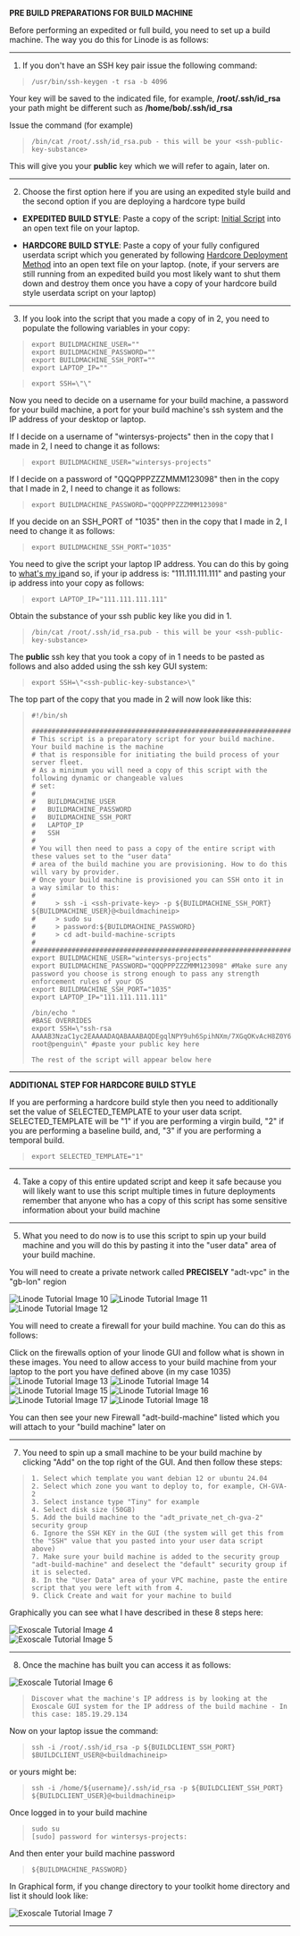 **PRE BUILD PREPARATIONS FOR BUILD MACHINE** 

Before performing an expedited or full build, you need to set up a build machine. The way you do this for Linode is as follows:

----------------

1) If you don't have an SSH key pair issue the following command:
 
>     /usr/bin/ssh-keygen -t rsa -b 4096 

Your key will be saved to the indicated file, for example, **/root/.ssh/id_rsa** your path might be different such as **/home/bob/.ssh/id_rsa**
	 
Issue the command (for example)
	 
>     /bin/cat /root/.ssh/id_rsa.pub - this will be your <ssh-public-key-substance>
 	 
This will give you your **public** key which we will refer to again, later on.

--------------------
	
2) Choose the first option here if you are using an expedited style build and the second option if you are deploying a hardcore type build
   
- **EXPEDITED BUILD STYLE**: Paste a copy of the script: [Initial Script](https://github.com/wintersys-projects/adt-build-machine-scripts/blob/main/templatedconfigurations/templateoverrides/OverrideScript.sh) into an open text file on your laptop.

- **HARDCORE BUILD STYLE**: Paste a copy of your fully configured userdata script which you generated by following [Hardcore Deployment Method](./hardcore-deployment-method.md)  into an open text file on your laptop.
(note, if your servers are still running from an expedited build you most likely want to shut them down and destroy them once you have a copy of your hardcore build style userdata script on your laptop)

------------------
	
3) If you look into the script that you made a copy of in 2, you need to populate the following variables in your copy:
	
>     export BUILDMACHINE_USER=""
>     export BUILDMACHINE_PASSWORD="" 
>     export BUILDMACHINE_SSH_PORT=""
>     export LAPTOP_IP=""
	
>     export SSH=\"\" 
	 	
Now you need to decide on a username for your build machine, a password for your build machine, a port for your build machine's ssh system and the IP address of your desktop or laptop.
	
If I decide on a username of "wintersys-projects" then in the copy that I made in 2, I need to change it as follows:  

>     export BUILDMACHINE_USER="wintersys-projects"
	
If I decide on a password of "QQQPPPZZZMMM123098" then in the copy that I made in 2, I need to change it as follows:
	
>     export BUILDMACHINE_PASSWORD="QQQPPPZZZMMM123098"
	
If you decide on an SSH_PORT of "1035" then in the copy that I made in 2, I need to change it as follows:
	
>     export BUILDMACHINE_SSH_PORT="1035"

You need to give the script your laptop IP address. You can do this by going to [what's my ip](https://www.whatsmyip.com)and so, if your ip address is: "111.111.111.111" and pasting your ip address into your copy as follows:
	
>     export LAPTOP_IP="111.111.111.111"

Obtain the substance of your ssh public key like you did in 1.

>     /bin/cat /root/.ssh/id_rsa.pub - this will be your <ssh-public-key-substance>

The **public** ssh key that you took a copy of in 1 needs to be pasted as follows and also added using the ssh key GUI system:
	
>     export SSH=\"<ssh-public-key-substance>\"

The top part of the copy that you made in 2 will now look like this:

>     #!/bin/sh
>     
>     ################################################################################################
>     # This script is a preparatory script for your build machine. Your build machine is the machine
>     # that is responsible for initiating the build process of your server fleet. 
>     # As a minimum you will need a copy of this script with the following dynamic or changeable values 
>     # set:
>     #
>     #   BUILDMACHINE_USER
>     #   BUILDMACHINE_PASSWORD
>     #   BUILDMACHINE_SSH_PORT
>     #   LAPTOP_IP
>     #   SSH
>     #
>     # You will then need to pass a copy of the entire script with these values set to the "user data"
>     # area of the build machine you are provisioning. How to do this will vary by provider.
>     # Once your build machine is provisioned you can SSH onto it in a way similar to this:
>     #
>     #     > ssh -i <ssh-private-key> -p ${BUILDMACHINE_SSH_PORT} ${BUILDMACHINE_USER}@<buildmachineip>
>     #     > sudo su
>     #     > password:${BUILDMACHINE_PASSWORD}
>     #     > cd adt-build-machine-scripts
>     #
>     #################################################################################################
>     export BUILDMACHINE_USER="wintersys-projects"
>     export BUILDMACHINE_PASSWORD="QQQPPPZZZMMM123098" #Make sure any password you choose is strong enough to pass any strength enforcement rules of your OS
>     export BUILDMACHINE_SSH_PORT="1035"
>     export LAPTOP_IP="111.111.111.111"
>      
>     /bin/echo "
>     #BASE OVERRIDES
>     export SSH=\"ssh-rsa AAAAB3NzaC1yc2EAAAADAQABAAABAQDEgqlNPY9uh6SpihNXm/7XGqOKvAcH8Z0Y6pZG9lTIm/PHI5VijIFqs0OzM3DPLFARtut7lojBoKq9ljBmKeVBGX5EkJ5O3CJfEZs9E13e2Qk+7F9wTmoMBG8XY4l/SmD9HddLTS/7Oadg+C4RDxHlSMrl1PSCdzlM14spHCI8rwUntNCUY+fObolqel0829zYDX0oEWzYyoIEUs1847X3cRp9+yZsjqSD5Nw9jacLcWjtdfClEvx5F8ZVm0+s5OLtz9cCf6NkOgYf3KFz+e8qAO/w83Umh5B2Gem1uOxSDtUmzVlRiMTfP6CTSKRnYRnkb97F9RZsmAsG6+g+eKvp root@penguin\" #paste your public key here
>     
>     The rest of the script will appear below here

-----------------

**ADDITIONAL STEP FOR HARDCORE BUILD STYLE**  

If you are performing a hardcore build style then you need to additionally set the value of SELECTED_TEMPLATE to your user data script. SELECTED_TEMPLATE will be "1" if you are performing a virgin build, "2" if you are performing a baseline build, and, "3" if you are performing a temporal build.

>     export SELECTED_TEMPLATE="1"

-----------------

4) Take a copy of this entire updated script and keep it safe because you will likely want to use this script multiple times in future deployments remember that anyone who has a copy of this script has some sensitive information about your build machine 

---------------
	
5) What you need to do now is to use this script to spin up your build machine and you will do this by pasting it into the "user data" area of your build machine.

You will need to create a private network called **PRECISELY** "adt-vpc" in the "gb-lon" region

![](images/expedited/lin10.png "Linode Tutorial Image 10")
![](images/expedited/lin11.png "Linode Tutorial Image 11")
![](images/expedited/lin12.png "Linode Tutorial Image 12")

You will need to create a firewall for your build machine. You can do this as follows:
	
Click on the firewalls option of your linode GUI and follow what is shown in these images. You need to allow access to your build machine from your laptop to the port you have defined above (in my case 1035)
![](images/expedited/lin13.png "Linode Tutorial Image 13")
![](images/expedited/lin14.png "Linode Tutorial Image 14")
![](images/expedited/lin15.png "Linode Tutorial Image 15")
![](images/expedited/lin16.png "Linode Tutorial Image 16")
![](images/expedited/lin17.png "Linode Tutorial Image 17")
![](images/expedited/lin18.png "Linode Tutorial Image 18")


You can then see your new Firewall "adt-build-machine" listed which you will attach to your "build machine" later on
	
---------------

7) You need to spin up a small machine to be your build machine by clicking "Add" on the top right of the GUI. And then follow these steps:

>     1. Select which template you want debian 12 or ubuntu 24.04
>     2. Select which zone you want to deploy to, for example, CH-GVA-2
>     3. Select instance type "Tiny" for example
>     4. Select disk size (50GB)
>     5. Add the build machine to the "adt_private_net_ch-gva-2" security group
>     6. Ignore the SSH KEY in the GUI (the system will get this from the "SSH" value that you pasted into your user data script above)
>     7. Make sure your build machine is added to the security group "adt-build-machine" and deselect the "default" security group if it is selected. 
>     8. In the "User Data" area of your VPC machine, paste the entire script that you were left with from 4.
>     9. Click Create and wait for your machine to build

Graphically you can see what I have described in these 8 steps here:
	
![](images/expedited/exo4.png "Exoscale Tutorial Image 4")  
![](images/expedited/exo5.png "Exoscale Tutorial Image 5")  
	
---------------

8) Once the machine has built you can access it as follows:

![](images/expedited/exo6.png "Exoscale Tutorial Image 6")  
	
>     Discover what the machine's IP address is by looking at the Exoscale GUI system for the IP address of the build machine - In this case: 185.19.29.134
	
Now on your laptop issue the command:

>     ssh -i /root/.ssh/id_rsa -p ${BUILDCLIENT_SSH_PORT} $BUILDCLIENT_USER@<buildmachineip>
	
or yours might be:
	
>     ssh -i /home/${username}/.ssh/id_rsa -p ${BUILDCLIENT_SSH_PORT} ${BUILDCLIENT_USER}@<buildmachineip>	

Once logged in to your build machine

>     sudo su 
>     [sudo] password for wintersys-projects:

And then enter your build machine password	

>     ${BUILDMACHINE_PASSWORD}		
	
In Graphical form, if you change directory to your toolkit home directory and list it should look like:
	
![](images/expedited/exo7.png "Exoscale Tutorial Image 7")
		
--------------------------------------
